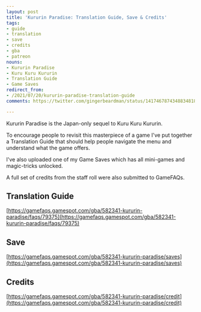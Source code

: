 ```yaml
---
layout: post
title: 'Kururin Paradise: Translation Guide, Save & Credits'
tags:
- guide
- translation
- save
- credits
- gba
- patreon
nouns:
- Kururin Paradise
- Kuru Kuru Kururin
- Translation Guide
- Game Saves
redirect_from:
- /2021/07/20/kururin-paradise-translation-guide
comments: https://twitter.com/gingerbeardman/status/1417467874348834818

---
```


Kururin Paradise is the Japan-only sequel to Kuru Kuru Kururin. 

To encourage people to revisit this masterpiece of a game I've put together a Translation Guide that should help people navigate the menu and understand what the game offers. 

I've also uploaded one of my Game Saves which has all mini-games and magic-tricks unlocked.

A full set of credits from the staff roll were also submitted to GameFAQs.

## Translation Guide

[https://gamefaqs.gamespot.com/gba/582341-kururin-paradise/faqs/79375](https://gamefaqs.gamespot.com/gba/582341-kururin-paradise/faqs/79375)

## Save

[https://gamefaqs.gamespot.com/gba/582341-kururin-paradise/saves](https://gamefaqs.gamespot.com/gba/582341-kururin-paradise/saves)

## Credits

[https://gamefaqs.gamespot.com/gba/582341-kururin-paradise/credit](https://gamefaqs.gamespot.com/gba/582341-kururin-paradise/credit)
